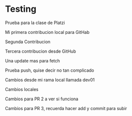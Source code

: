# Testing
Prueba para la clase de Platzi

Mi primera contribucion local para GitHab

Segunda Contribucion

Tercera contribucion desde GitHub

Una update mas para fetch

Prueba push, quise decir no tan complicado

Cambios desde mi rama local llamada dev01

Cambios locales

Cambios para PR 2 a ver si funciona

Cambios para PR 3, recuerda hacer add y commit para subir